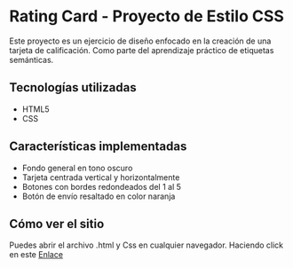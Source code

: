 # Rating Card - Proyecto de Estilo CSS

Este proyecto es un ejercicio de diseño enfocado en la creación de una tarjeta de calificación. Como parte del aprendizaje práctico de etiquetas semánticas.

## Tecnologías utilizadas
- HTML5
- CSS

## Características implementadas
- Fondo general en tono oscuro
- Tarjeta centrada vertical y horizontalmente
- Botones con bordes redondeados del 1 al 5
- Botón de envío resaltado en color naranja

## Cómo ver el sitio
Puedes abrir el archivo .html y Css en cualquier navegador. Haciendo click en este [Enlace](https://stephanieapaza.github.io/Proyecto_clase1_CSS/)